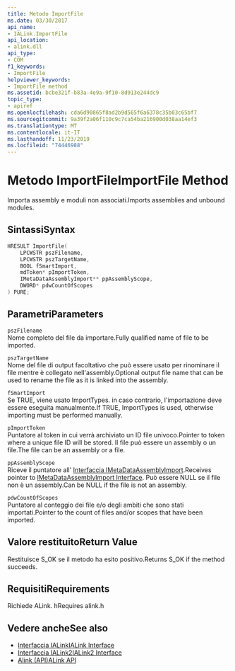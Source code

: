 ```yaml
---
title: Metodo ImportFile
ms.date: 03/30/2017
api_name:
- IALink.ImportFile
api_location:
- alink.dll
api_type:
- COM
f1_keywords:
- ImportFile
helpviewer_keywords:
- ImportFile method
ms.assetid: bcbe321f-b83a-4e9a-9f10-8d913e244dc9
topic_type:
- apiref
ms.openlocfilehash: cda6d90865f8ad2b9d565f6a6378c35b03c65bf7
ms.sourcegitcommit: 9a39f2a06f110c9c7ca54ba216900d038aa14ef3
ms.translationtype: MT
ms.contentlocale: it-IT
ms.lasthandoff: 11/23/2019
ms.locfileid: "74446988"
---
```

# <a name="importfile-method"></a><span data-ttu-id="f0bd0-102">Metodo ImportFile</span><span class="sxs-lookup"><span data-stu-id="f0bd0-102">ImportFile Method</span></span>
<span data-ttu-id="f0bd0-103">Importa assembly e moduli non associati.</span><span class="sxs-lookup"><span data-stu-id="f0bd0-103">Imports assemblies and unbound modules.</span></span>  
  
## <a name="syntax"></a><span data-ttu-id="f0bd0-104">Sintassi</span><span class="sxs-lookup"><span data-stu-id="f0bd0-104">Syntax</span></span>  
  
```cpp  
HRESULT ImportFile(  
    LPCWSTR pszFilename,  
    LPCWSTR pszTargetName,  
    BOOL fSmartImport,  
    mdToken* pImportToken,  
    IMetaDataAssemblyImport** ppAssemblyScope,  
    DWORD* pdwCountOfScopes  
) PURE;  
```  
  
## <a name="parameters"></a><span data-ttu-id="f0bd0-105">Parametri</span><span class="sxs-lookup"><span data-stu-id="f0bd0-105">Parameters</span></span>  
 `pszFilename`  
 <span data-ttu-id="f0bd0-106">Nome completo del file da importare.</span><span class="sxs-lookup"><span data-stu-id="f0bd0-106">Fully qualified name of file to be imported.</span></span>  
  
 `pszTargetName`  
 <span data-ttu-id="f0bd0-107">Nome del file di output facoltativo che può essere usato per rinominare il file mentre è collegato nell'assembly.</span><span class="sxs-lookup"><span data-stu-id="f0bd0-107">Optional output file name that can be used to rename the file as it is linked into the assembly.</span></span>  
  
 `fSmartImport`  
 <span data-ttu-id="f0bd0-108">Se TRUE, viene usato ImportTypes. in caso contrario, l'importazione deve essere eseguita manualmente.</span><span class="sxs-lookup"><span data-stu-id="f0bd0-108">If TRUE, ImportTypes is used, otherwise importing must be performed manually.</span></span>  
  
 `pImportToken`  
 <span data-ttu-id="f0bd0-109">Puntatore al token in cui verrà archiviato un ID file univoco.</span><span class="sxs-lookup"><span data-stu-id="f0bd0-109">Pointer to token where a unique file ID will be stored.</span></span> <span data-ttu-id="f0bd0-110">Il file può essere un assembly o un file.</span><span class="sxs-lookup"><span data-stu-id="f0bd0-110">The file can be an assembly or a file.</span></span>  
  
 `ppAssemblyScope`  
 <span data-ttu-id="f0bd0-111">Riceve il puntatore all' [Interfaccia IMetaDataAssemblyImport](../metadata/imetadataassemblyimport-interface.md).</span><span class="sxs-lookup"><span data-stu-id="f0bd0-111">Receives pointer to [IMetaDataAssemblyImport Interface](../metadata/imetadataassemblyimport-interface.md).</span></span> <span data-ttu-id="f0bd0-112">Può essere NULL se il file non è un assembly.</span><span class="sxs-lookup"><span data-stu-id="f0bd0-112">Can be NULL if the file is not an assembly.</span></span>  
  
 `pdwCountOfScopes`  
 <span data-ttu-id="f0bd0-113">Puntatore al conteggio dei file e/o degli ambiti che sono stati importati.</span><span class="sxs-lookup"><span data-stu-id="f0bd0-113">Pointer to the count of files and/or scopes that have been imported.</span></span>  
  
## <a name="return-value"></a><span data-ttu-id="f0bd0-114">Valore restituito</span><span class="sxs-lookup"><span data-stu-id="f0bd0-114">Return Value</span></span>  
 <span data-ttu-id="f0bd0-115">Restituisce S_OK se il metodo ha esito positivo.</span><span class="sxs-lookup"><span data-stu-id="f0bd0-115">Returns S_OK if the method succeeds.</span></span>  
  
## <a name="requirements"></a><span data-ttu-id="f0bd0-116">Requisiti</span><span class="sxs-lookup"><span data-stu-id="f0bd0-116">Requirements</span></span>  
 <span data-ttu-id="f0bd0-117">Richiede ALink. h</span><span class="sxs-lookup"><span data-stu-id="f0bd0-117">Requires alink.h</span></span>  
  
## <a name="see-also"></a><span data-ttu-id="f0bd0-118">Vedere anche</span><span class="sxs-lookup"><span data-stu-id="f0bd0-118">See also</span></span>

- [<span data-ttu-id="f0bd0-119">Interfaccia IALink</span><span class="sxs-lookup"><span data-stu-id="f0bd0-119">IALink Interface</span></span>](ialink-interface.md)
- [<span data-ttu-id="f0bd0-120">Interfaccia IALink2</span><span class="sxs-lookup"><span data-stu-id="f0bd0-120">IALink2 Interface</span></span>](ialink2-interface.md)
- [<span data-ttu-id="f0bd0-121">Alink (API)</span><span class="sxs-lookup"><span data-stu-id="f0bd0-121">ALink API</span></span>](index.md)
